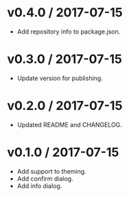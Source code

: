 v0.4.0 / 2017-07-15
==================

 * Add repository info to package.json.

v0.3.0 / 2017-07-15
==================

 * Update version for publishing.

v0.2.0 / 2017-07-15
==================

 * Updated README and CHANGELOG.

v0.1.0 / 2017-07-15 
==================

 * Add support to theming.
 * Add confirm dialog.
 * Add info dialog.
